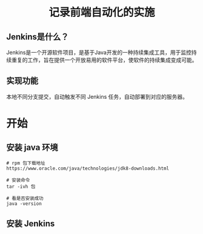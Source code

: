 <p>
<h1 align='center'>记录前端自动化的实施</h1>    
</p>

## Jenkins是什么？
Jenkins是一个开源软件项目，是基于Java开发的一种持续集成工具，用于监控持续重复的工作，旨在提供一个开放易用的软件平台，使软件的持续集成变成可能。

## 实现功能
本地不同分支提交，自动触发不同 Jenkins 任务，自动部署到对应的服务器。

# 开始

## 安装 java 环境

```
# rpm 包下载地址
https://www.oracle.com/java/technologies/jdk8-downloads.html
  
# 安装命令
tar -ivh 包
  
# 看是否安装成功
java -version
```
  

## 安装 Jenkins 

  
